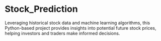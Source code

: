 # Stock_Prediction
Leveraging historical stock data and machine learning algorithms, this Python-based project provides insights into potential future stock prices, helping investors and traders make informed decisions.
